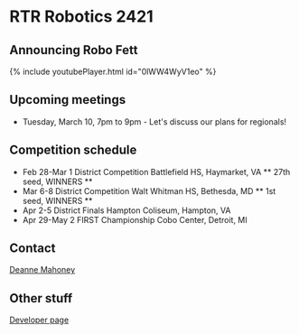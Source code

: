 # RTR Robotics 2421

## Announcing Robo Fett

{% include youtubePlayer.html id="0lWW4WyV1eo" %}

## Upcoming meetings
* Tuesday, March 10, 7pm to 9pm - Let's discuss our plans for regionals!


## Competition schedule

* Feb 28-Mar 1 District Competition Battlefield HS, Haymarket, VA ** 27th seed, WINNERS **
* Mar 6-8 District Competition Walt Whitman HS, Bethesda, MD ** 1st seed, WINNERS **
* Apr 2-5 District Finals Hampton Coliseum, Hampton, VA
* Apr 29-May 2 FIRST Championship Cobo Center, Detroit, MI

## Contact

[Deanne Mahoney](mailto:first2421@gmail.com)

## Other stuff
[Developer page](/developers)
